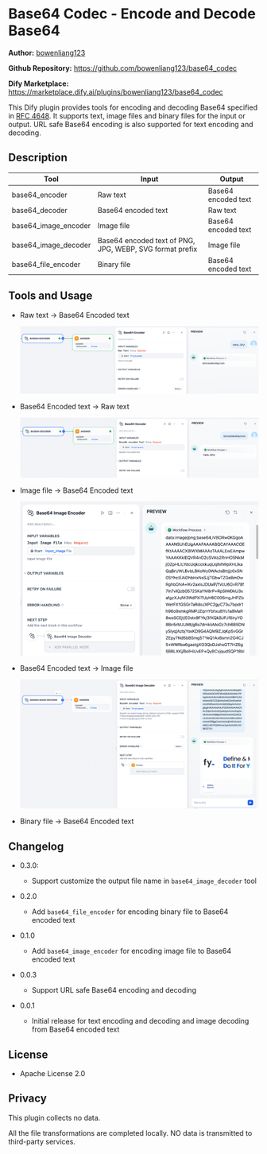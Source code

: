 # Base64 Codec - Encode and Decode Base64

**Author:** [bowenliang123](https://github.com/bowenliang123)

**Github Repository:** https://github.com/bowenliang123/base64_codec

**Dify Marketplace:** https://marketplace.dify.ai/plugins/bowenliang123/base64_codec

This Dify plugin provides tools for encoding and decoding Base64 specified in [RFC 4648](https://datatracker.ietf.org/doc/html/rfc4648.html).
It supports text, image files and binary files for the input or output.
URL safe Base64 encoding is also supported for text encoding and decoding.

## Description

| Tool                 | Input                                                    | Output              |
|----------------------|----------------------------------------------------------|---------------------|
| base64_encoder       | Raw text                                                 | Base64 encoded text |
| base64_decoder       | Base64 encoded text                                      | Raw text            |
| base64_image_encoder | Image file                                               | Base64 encoded text |
| base64_image_decoder | Base64 encoded text of PNG, JPG, WEBP, SVG format prefix | Image file          |
| base64_file_encoder  | Binary file                                              | Base64 encoded text |

## Tools and Usage

- Raw text → Base64 Encoded text

  ![](_assets/snapshot1.png)

- Base64 Encoded text → Raw text

  ![](_assets/snapshot2.png)

- Image file → Base64 Encoded text

  ![](_assets/snapshot4.png)

- Base64 Encoded text → Image file

  ![](_assets/snapshot3.png)

- Binary file → Base64 Encoded text

## Changelog

- 0.3.0:
  - Support customize the output file name in `base64_image_decoder` tool

- 0.2.0
    - Add `base64_file_encoder` for encoding binary file to Base64 encoded text

- 0.1.0
    - Add `base64_image_encoder` for encoding image file to Base64 encoded text

- 0.0.3
    - Support URL safe Base64 encoding and decoding

- 0.0.1
    - Initial release for text encoding and decoding and image decoding from Base64 encoded text

## License

- Apache License 2.0

## Privacy

This plugin collects no data.

All the file transformations are completed locally. NO data is transmitted to third-party services.
